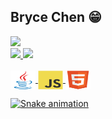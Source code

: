 ## Bryce Chen 😁
 <div>
   <a href="https://github.com/chgv">
   <img height="180em" src="https://github-readme-stats.vercel.app/api?username=chgv&show_icons=true&theme=dracula"/>
   <div>
   <img height="180em" src="http://github-profile-summary-cards.vercel.app/api/cards/repos-per-language?username=chgv&theme=moonlight"/>
   <img height="180em" src="http://github-profile-summary-cards.vercel.app/api/cards/productive-time?username=chgv&theme=zenburn&utcOffset=8"/>
   </div>
</div>
<div style="display: inline_block"><br>
  <img align="center" alt="Js" height="30" width="40" src="https://raw.githubusercontent.com/devicons/devicon/master/icons/java/java-original.svg">
  <img align="center" alt="Js" height="30" width="40" src="https://raw.githubusercontent.com/devicons/devicon/master/icons/javascript/javascript-original.svg">
  <img align="center" alt="HTML" height="30" width="40" src="https://raw.githubusercontent.com/devicons/devicon/master/icons/html5/html5-original.svg">
</div>

<div>

  ![Snake animation](https://github.com/devemdobro/devemdobro/blob/output/github-contribution-grid-snake.svg)
</div>

